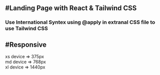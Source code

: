 #Landing Page with React & Tailwind CSS
----------------------------------------

### Use International Syntex using @apply in extranal CSS file to use Tailwind CSS


#Responsive
-----------
xs device => 375px <br>
md device => 768px <br>
xl device => 1440px <br>
